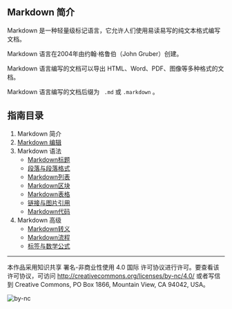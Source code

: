 ## Markdown 简介

Markdown 是一种轻量级标记语言，它允许人们使用易读易写的纯文本格式编写文档。

Markdown 语言在2004年由约翰·格鲁伯（John Gruber）创建。

Markdown 语言编写的文档可以导出 HTML、Word、PDF、图像等多种格式的文档。

Markdown 语言编写的文档后缀为 ` .md` 或 `.markdown` 。

## 指南目录

1. Markdown 简介
2. [Markdown 编辑](https://gitee.com/ice-kylin/MarkdownGuide/blob/master/Guide/Markdown%E7%BC%96%E8%BE%91.md)
3. Markdown 语法
   - [Markdown标题](https://gitee.com/ice-kylin/MarkdownGuide/blob/master/Guide/Markdown%E6%A0%87%E9%A2%98.md)
   - [段落与段落格式](https://gitee.com/ice-kylin/MarkdownGuide/blob/master/Guide/%E6%AE%B5%E8%90%BD%E4%B8%8E%E6%AE%B5%E8%90%BD%E6%A0%BC%E5%BC%8F.md)
   - [Markdown列表](https://gitee.com/ice-kylin/MarkdownGuide/blob/master/Guide/Markdown%E5%88%97%E8%A1%A8.md)
   - [Markdown区块](https://gitee.com/ice-kylin/MarkdownGuide/blob/master/Guide/Markdown%E5%8C%BA%E5%9D%97.md)
   - [Markdown表格](https://gitee.com/ice-kylin/MarkdownGuide/blob/master/Guide/Markdown%E8%A1%A8%E6%A0%BC.md)
   - [链接与图片引用](https://gitee.com/ice-kylin/MarkdownGuide/blob/master/Guide/%E9%93%BE%E6%8E%A5%E4%B8%8E%E5%9B%BE%E7%89%87%E5%BC%95%E7%94%A8.md)
   - [Markdown代码](https://gitee.com/ice-kylin/MarkdownGuide/blob/master/Guide/Markdown%E4%BB%A3%E7%A0%81.md)
4. Markdown 高级
   - [Markdown转义](https://gitee.com/ice-kylin/MarkdownGuide/blob/master/Guide/Markdown%E8%BD%AC%E4%B9%89.md)
   - [Markdown流程](https://gitee.com/ice-kylin/MarkdownGuide/blob/master/Guide/Markdown%E6%B5%81%E7%A8%8B.md)
   - [标签与数学公式](https://gitee.com/ice-kylin/MarkdownGuide/blob/master/Guide/%E6%A0%87%E7%AD%BE%E4%B8%8E%E6%95%B0%E5%AD%A6%E5%85%AC%E5%BC%8F.md)

***

本作品采用知识共享 署名-非商业性使用 4.0 国际 许可协议进行许可。要查看该许可协议，可访问 http://creativecommons.org/licenses/by-nc/4.0/ 或者写信到 Creative Commons, PO Box 1866, Mountain View, CA 94042, USA。

![by-nc](http://ice-kylin.gitee.io/icekylinfigurebed/images/PublicFile/by-nc.svg)